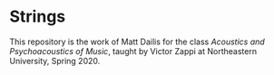 # Strings

This repository is the work of Matt Dailis for the class _Acoustics
and Psychoacoustics of Music_, taught by Victor Zappi at Northeastern
University, Spring 2020.
